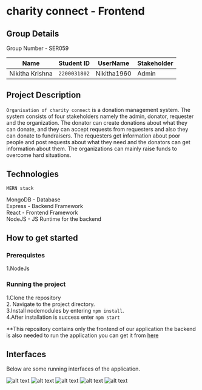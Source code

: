 # charity connect - Frontend

## Group Details
Group Number - SER059

| Name     | Student ID      | UserName  | Stakeholder
| ------------- | ------------- | --------    | --------    |
|Nikitha Krishna | `2200031802`  | Nikitha1960   |Admin   |


## Project Description

`Organisation of charity connect` is a donation management system. The system consists of four stakeholders namely the admin, donator, requester and the organization. The donator can create donations about what they can donate, and they can accept requests from requesters and also they can donate to fundraisers. The requesters get information about poor people and post requests about what they need and the donators can get information about them. The organizations can mainly raise funds to overcome hard situations.

## Technologies
`MERN stack`

MongoDB - Database\
Express - Backend Framework\
React  - Frontend Framework\
NodeJS - JS Runtime for the backend

## How to get started
### Prerequistes
 1.NodeJs
 
### Running the project

1.Clone the repository\
2. Navigate to the project directory.\
3.Install nodemodules by entering `npm install`.\
4.After installation is success enter `npm start`

**This repository contains only the frontend of our application the backend is also needed to run the application you can get it from [here](https://github.com/sxchintha/Food_for_All-Food_Donation-Backend)

## Interfaces
Below are some running interfaces of the application.

![alt text](https://i.postimg.cc/J0fc7wV8/Screenshot-2022-10-20-133714.png)    ![alt text](https://i.postimg.cc/v8gKybfp/Screenshot-2022-10-20-133754.png) ![alt text](https://i.postimg.cc/N0vs6dY0/Screenshot-2022-10-20-133809.png) 
![alt text](https://i.postimg.cc/PfVd3Xh9/Screenshot-2022-10-20-134015.png)  ![alt text](https://i.postimg.cc/TwPZgbyw/Screenshot-2022-10-20-134046.png) 

